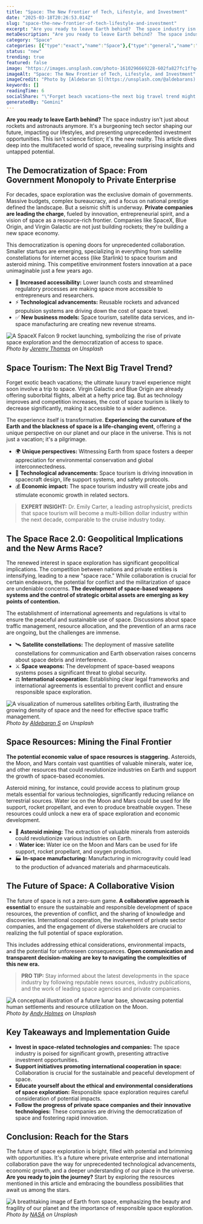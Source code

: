 ```yaml
---
title: "Space: The New Frontier of Tech, Lifestyle, and Investment"
date: "2025-03-18T20:26:53.014Z"
slug: "space-the-new-frontier-of-tech-lifestyle-and-investment"
excerpt: "Are you ready to leave Earth behind?  The space industry isn't just about rockets and astronauts anymore. It's a burgeoning tech sector shaping our future, impacting our lifestyles, and presenting unprecedented investment opportunities.  This isn't science fiction; it's the new reality. This article dives deep into the multifaceted world of space, revealing surprising insights and untapped potential."
metaDescription: "Are you ready to leave Earth behind?  The space industry isn't just about rockets and astronauts anymore. It's a burgeoning tech sector shaping our future,..."
category: "Space"
categories: [{"type":"exact","name":"Space"},{"type":"general","name":"Science"},{"type":"medium","name":"Astrophysics"},{"type":"specific","name":"Cosmology"},{"type":"niche","name":"Dark Matter"}]
status: "new"
trending: true
featured: false
image: "https://images.unsplash.com/photo-1610296669228-602fa827fc1f?q=85&w=1200&fit=max&fm=webp&auto=compress"
imageAlt: "Space: The New Frontier of Tech, Lifestyle, and Investment"
imageCredit: "Photo by [Aldebaran S](https://unsplash.com/@aldebarans) on Unsplash"
keywords: []
readingTime: 6
socialShare: "\"Forget beach vacations—the next big travel trend might just be space tourism.  The democratization of space is opening up a universe of possibilities.\""
generatedBy: "Gemini"
---
```




**Are you ready to leave Earth behind?**  The space industry isn't just about rockets and astronauts anymore. It's a burgeoning tech sector shaping our future, impacting our lifestyles, and presenting unprecedented investment opportunities.  This isn't science fiction; it's the new reality. This article dives deep into the multifaceted world of space, revealing surprising insights and untapped potential.

## The Democratization of Space: From Government Monopoly to Private Enterprise

For decades, space exploration was the exclusive domain of governments.  Massive budgets, complex bureaucracy, and a focus on national prestige defined the landscape.  But a seismic shift is underway.  **Private companies are leading the charge**, fueled by innovation, entrepreneurial spirit, and a vision of space as a resource-rich frontier.  Companies like SpaceX, Blue Origin, and Virgin Galactic are not just building rockets; they're building a new space economy.

This democratization is opening doors for unprecedented collaboration.  Smaller startups are emerging, specializing in everything from satellite constellations for internet access (like Starlink) to space tourism and asteroid mining.  This competitive environment fosters innovation at a pace unimaginable just a few years ago.

* 🔑 **Increased accessibility:** Lower launch costs and streamlined regulatory processes are making space more accessible to entrepreneurs and researchers.
* ⚡ **Technological advancements:** Reusable rockets and advanced propulsion systems are driving down the cost of space travel.
* ✅ **New business models:**  Space tourism, satellite data services, and in-space manufacturing are creating new revenue streams.

![A SpaceX Falcon 9 rocket launching, symbolizing the rise of private space exploration and the democratization of access to space.](https://images.unsplash.com/photo-1464802686167-b939a6910659?q=85&w=1200&fit=max&fm=webp&auto=compress)
*Photo by [Jeremy Thomas](https://unsplash.com/@jeremythomasphoto) on Unsplash*

## Space Tourism: The Next Big Travel Trend?

Forget exotic beach vacations; the ultimate luxury travel experience might soon involve a trip to space.  Virgin Galactic and Blue Origin are already offering suborbital flights, albeit at a hefty price tag.  But as technology improves and competition increases, the cost of space tourism is likely to decrease significantly, making it accessible to a wider audience.

The experience itself is transformative.  **Experiencing the curvature of the Earth and the blackness of space is a life-changing event**, offering a unique perspective on our planet and our place in the universe.  This is not just a vacation; it's a pilgrimage.

*  🌍 **Unique perspectives:** Witnessing Earth from space fosters a deeper appreciation for environmental conservation and global interconnectedness.
*  🚀 **Technological advancements:**  Space tourism is driving innovation in spacecraft design, life support systems, and safety protocols.
*  💰 **Economic impact:**  The space tourism industry will create jobs and stimulate economic growth in related sectors.

> **EXPERT INSIGHT:**  Dr. Emily Carter, a leading astrophysicist, predicts that space tourism will become a multi-billion dollar industry within the next decade, comparable to the cruise industry today.

## The Space Race 2.0: Geopolitical Implications and the New Arms Race?

The renewed interest in space exploration has significant geopolitical implications.  The competition between nations and private entities is intensifying, leading to a new "space race."  While collaboration is crucial for certain endeavors, the potential for conflict and the militarization of space are undeniable concerns.  **The development of space-based weapons systems and the control of strategic orbital assets are emerging as key points of contention.**

The establishment of international agreements and regulations is vital to ensure the peaceful and sustainable use of space.  Discussions about space traffic management, resource allocation, and the prevention of an arms race are ongoing, but the challenges are immense.

* 🛰️ **Satellite constellations:**  The deployment of massive satellite constellations for communication and Earth observation raises concerns about space debris and interference.
* ⚔️ **Space weapons:** The development of space-based weapons systems poses a significant threat to global security.
* ⚖️ **International cooperation:**  Establishing clear legal frameworks and international agreements is essential to prevent conflict and ensure responsible space exploration.

![A visualization of numerous satellites orbiting Earth, illustrating the growing density of space and the need for effective space traffic management.](https://images.unsplash.com/photo-1610296669228-602fa827fc1f?q=85&w=1200&fit=max&fm=webp&auto=compress)
*Photo by [Aldebaran S](https://unsplash.com/@aldebarans) on Unsplash*

## Space Resources: Mining the Final Frontier

**The potential economic value of space resources is staggering.** Asteroids, the Moon, and Mars contain vast quantities of valuable minerals, water ice, and other resources that could revolutionize industries on Earth and support the growth of space-based economies.

Asteroid mining, for instance, could provide access to platinum group metals essential for various technologies, significantly reducing reliance on terrestrial sources.  Water ice on the Moon and Mars could be used for life support, rocket propellant, and even to produce breathable oxygen.  These resources could unlock a new era of space exploration and economic development.

* 💎 **Asteroid mining:** The extraction of valuable minerals from asteroids could revolutionize various industries on Earth.
* 💧 **Water ice:**  Water ice on the Moon and Mars can be used for life support, rocket propellant, and oxygen production.
* 🏭 **In-space manufacturing:**  Manufacturing in microgravity could lead to the production of advanced materials and pharmaceuticals.

## The Future of Space: A Collaborative Vision

The future of space is not a zero-sum game.  **A collaborative approach is essential** to ensure the sustainable and responsible development of space resources, the prevention of conflict, and the sharing of knowledge and discoveries.  International cooperation, the involvement of private sector companies, and the engagement of diverse stakeholders are crucial to realizing the full potential of space exploration.

This includes addressing ethical considerations, environmental impacts, and the potential for unforeseen consequences.  **Open communication and transparent decision-making are key to navigating the complexities of this new era.**

> **PRO TIP:** Stay informed about the latest developments in the space industry by following reputable news sources, industry publications, and the work of leading space agencies and private companies.

![A conceptual illustration of a future lunar base, showcasing potential human settlements and resource utilization on the Moon.](https://images.unsplash.com/photo-1528722828814-77b9b83aafb2?q=85&w=1200&fit=max&fm=webp&auto=compress)
*Photo by [Andy Holmes](https://unsplash.com/@andyjh07) on Unsplash*

## Key Takeaways and Implementation Guide

* **Invest in space-related technologies and companies:** The space industry is poised for significant growth, presenting attractive investment opportunities.
* **Support initiatives promoting international cooperation in space:** Collaboration is crucial for the sustainable and peaceful development of space.
* **Educate yourself about the ethical and environmental considerations of space exploration:**  Responsible space exploration requires careful consideration of potential impacts.
* **Follow the progress of private space companies and their innovative technologies:**  These companies are driving the democratization of space and fostering rapid innovation.

## Conclusion: Reach for the Stars

The future of space exploration is bright, filled with potential and brimming with opportunities.  It's a future where private enterprise and international collaboration pave the way for unprecedented technological advancements, economic growth, and a deeper understanding of our place in the universe.  **Are you ready to join the journey?**  Start by exploring the resources mentioned in this article and embracing the boundless possibilities that await us among the stars.

![A breathtaking image of Earth from space, emphasizing the beauty and fragility of our planet and the importance of responsible space exploration.](https://images.unsplash.com/photo-1446776811953-b23d57bd21aa?q=85&w=1200&fit=max&fm=webp&auto=compress)
*Photo by [NASA](https://unsplash.com/@nasa) on Unsplash*



<div class="reading-progress-container">
  <div id="reading-progress" class="reading-progress"></div>
</div>
